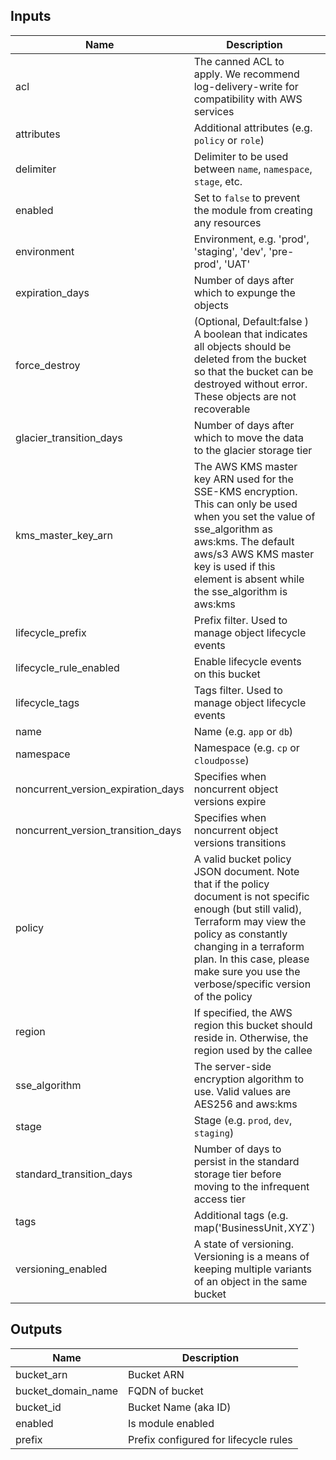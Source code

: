 ## Inputs

| Name | Description | Type | Default | Required |
|------|-------------|:----:|:-----:|:-----:|
| acl | The canned ACL to apply. We recommend log-delivery-write for compatibility with AWS services | string | `log-delivery-write` | no |
| attributes | Additional attributes (e.g. `policy` or `role`) | list(string) | `<list>` | no |
| delimiter | Delimiter to be used between `name`, `namespace`, `stage`, etc. | string | `-` | no |
| enabled | Set to `false` to prevent the module from creating any resources | bool | `true` | no |
| environment | Environment, e.g. 'prod', 'staging', 'dev', 'pre-prod', 'UAT' | string | `` | no |
| expiration_days | Number of days after which to expunge the objects | number | `90` | no |
| force_destroy | (Optional, Default:false ) A boolean that indicates all objects should be deleted from the bucket so that the bucket can be destroyed without error. These objects are not recoverable | bool | `false` | no |
| glacier_transition_days | Number of days after which to move the data to the glacier storage tier | number | `60` | no |
| kms_master_key_arn | The AWS KMS master key ARN used for the SSE-KMS encryption. This can only be used when you set the value of sse_algorithm as aws:kms. The default aws/s3 AWS KMS master key is used if this element is absent while the sse_algorithm is aws:kms | string | `` | no |
| lifecycle_prefix | Prefix filter. Used to manage object lifecycle events | string | `` | no |
| lifecycle_rule_enabled | Enable lifecycle events on this bucket | bool | `true` | no |
| lifecycle_tags | Tags filter. Used to manage object lifecycle events | map(string) | `<map>` | no |
| name | Name  (e.g. `app` or `db`) | string | - | yes |
| namespace | Namespace (e.g. `cp` or `cloudposse`) | string | `` | no |
| noncurrent_version_expiration_days | Specifies when noncurrent object versions expire | number | `90` | no |
| noncurrent_version_transition_days | Specifies when noncurrent object versions transitions | number | `30` | no |
| policy | A valid bucket policy JSON document. Note that if the policy document is not specific enough (but still valid), Terraform may view the policy as constantly changing in a terraform plan. In this case, please make sure you use the verbose/specific version of the policy | string | `` | no |
| region | If specified, the AWS region this bucket should reside in. Otherwise, the region used by the callee | string | `` | no |
| sse_algorithm | The server-side encryption algorithm to use. Valid values are AES256 and aws:kms | string | `AES256` | no |
| stage | Stage (e.g. `prod`, `dev`, `staging`) | string | `` | no |
| standard_transition_days | Number of days to persist in the standard storage tier before moving to the infrequent access tier | number | `30` | no |
| tags | Additional tags (e.g. map('BusinessUnit`,`XYZ`) | map(string) | `<map>` | no |
| versioning_enabled | A state of versioning. Versioning is a means of keeping multiple variants of an object in the same bucket | bool | `false` | no |

## Outputs

| Name | Description |
|------|-------------|
| bucket_arn | Bucket ARN |
| bucket_domain_name | FQDN of bucket |
| bucket_id | Bucket Name (aka ID) |
| enabled | Is module enabled |
| prefix | Prefix configured for lifecycle rules |

